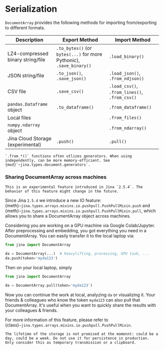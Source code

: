 # Serialization

`DocumentArray` provides the following methods for importing from/exporting to different formats.

| Description                       | Export Method                                                       | Import Method                                 |
|-----------------------------------|---------------------------------------------------------------------|-----------------------------------------------|
| LZ4-compressed binary string/file | `.to_bytes()` (or `bytes(...)` for more Pythonic), `.save_binary()` | `.load_binary()`                              |
| JSON string/file                  | `.to_json()`, `.save_json()`                                        | `.load_json()`, `.from_ndjson()`              |
| CSV file                          | `.save_csv()`                                                       | `.load_csv()`, `.from_lines()`, `.from_csv()` |
| `pandas.Dataframe` object         | `.to_dataframe()`                                                   | `.from_dataframe()`                           |
| Local files                       |                                                                     | `.from_files()`                               |
| `numpy.ndarray` object            |                                                                     | `.from_ndarray()`                             |
| Jina Cloud Storage (experimental) | `.push()`                                                           | `.pull()`                                     |

```{seealso}
`.from_*()` functions often utlizes generators. When using independently, can be more memory-efficient. See {mod}`~jina.types.document.generators`.   
```

### Sharing DocumentArray across machines

```{caution}
This is an experimental feature introduced in Jina `2.5.4`. The behavior of this feature might change in the future. 
```

Since Jina `2.5.4` we introduce a new IO feature: {meth}`~jina.types.arrays.mixins.io.pushpull.PushPullMixin.push` and {meth}`~jina.types.arrays.mixins.io.pushpull.PushPullMixin.pull`, 
which allows you to share a DocumentArray object across machines.

Considering you are working on a GPU machine via Google Colab/Jupyter. After preprocessing and embedding, you got everything you need in a DocumentArray. You can easily transfer it to the local laptop via:

```python
from jina import DocumentArray

da = DocumentArray(...)  # heavylifting, processing, GPU task, ...
da.push(token='myda123')
```

Then on your local laptop, simply

```python
from jina import DocumentArray

da = DocumentArray.pull(token='myda123')
```

Now you can continue the work at local, analyzing `da` or visualizing it. Your friends & colleagues who know the token `myda123` can also pull that DocumentArray. It's useful when you want to quickly share the results with your colleagues & friends.

For more information of this feature, please refer to {class}`~jina.types.arrays.mixins.io.pushpull.PushPullMixin`.

```{danger}
The lifetime of the storage is not promised at the momennt: could be a day, could be a week. Do not use it for persistence in production. Only consider this as temporary transmission or a clipboard.
```


